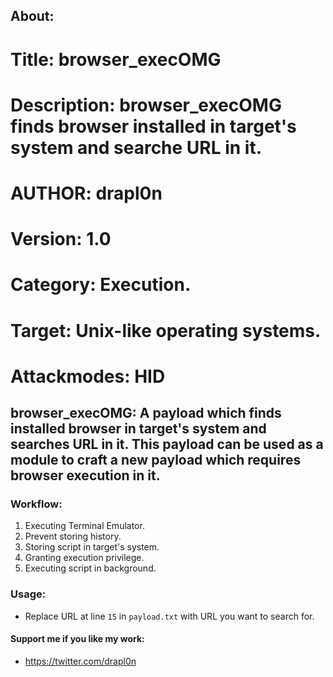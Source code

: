 ## About:
# Title: browser_execOMG
# Description: browser_execOMG finds browser installed in target's system and searche URL in it.
# AUTHOR: drapl0n
# Version: 1.0
# Category: Execution.
# Target: Unix-like operating systems.
# Attackmodes: HID

## browser_execOMG: A payload which finds installed browser in target's system and searches URL in it. This payload can be used as a module to craft a new payload which requires browser execution in it.

### Workflow:
1. Executing Terminal Emulator.
2. Prevent storing history.
3. Storing script in target's system.
4. Granting execution privilege.
5. Executing script in background.

### Usage:

* Replace URL at line `15` in `payload.txt` with URL you want to search for.

#### Support me if you like my work:
* https://twitter.com/drapl0n 
